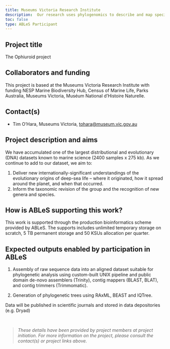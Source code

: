 ```yaml
---
title: Museums Victoria Research Institute
description:  Our research uses phylogenomics to describe and map species distribution patterns, origin and spread of a class of marine life (brittle-stars or ophiuroids) across global seafloors over the past 100 million years.
toc: false
type: ABLeS Participant
---
```


## Project title
The Ophiuroid project

## Collaborators and funding

This project is based at the Museums Victoria Research Institute with funding NESP Marine Biodiversity Hub, Census of Marine Life, Parks Australia, Museums Victoria, Muséum National d’Histoire Naturelle.

## Contact(s)

- Tim O’Hara, Museums Victoria, <tohara@museum.vic.gov.au>


## Project description and aims

We have accumulated one of the largest distributional and evolutionary (DNA) datasets
known to marine science (2400 samples x 275 kb). As we continue to add to our dataset, we
aim to:
1. Deliver new internationally-significant understandings of the evolutionary origins of
deep-sea life – where it originated, how it spread around the planet, and when that
occurred.
2. Inform the taxonomic revision of the group and the recognition of new genera and
species.


## How is ABLeS supporting this work?

This work is supported through the production bioinformatics scheme provided by ABLeS. The supports includes unlimited temporary storage on scratch, 5 TB permanent storage and 50 KSUs allocation per quarter.

## Expected outputs enabled by participation in ABLeS

1. Assembly of raw sequence data into an aligned dataset suitable for phylogenetic analysis using custom-built UNIX pipeline and public domain de-novo assemblers (Trinity), contig mappers (BLAST, BLAT), and contig trimmers (Trimmomatic).

2. Generation of phylogenetic trees using RAxML, BEAST and IQTree.

Data will be published in scientific journals and stored in data depositories (e.g. Dryad)


<br/>

> *These details have been provided by project members at project initiation. For more information on the project, please consult the contact(s) or project links above.*
